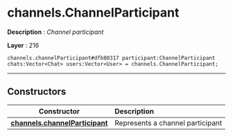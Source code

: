 # channels.ChannelParticipant

**Description** : *Channel participant*

**Layer** : 216

```tl
channels.channelParticipant#dfb80317 participant:ChannelParticipant chats:Vector<Chat> users:Vector<User> = channels.ChannelParticipant;
```

---

## Constructors

| Constructor | Description |
| :---: | :--- |
| [**channels.channelParticipant**](constructor/channels.channelParticipant) | Represents a channel participant |